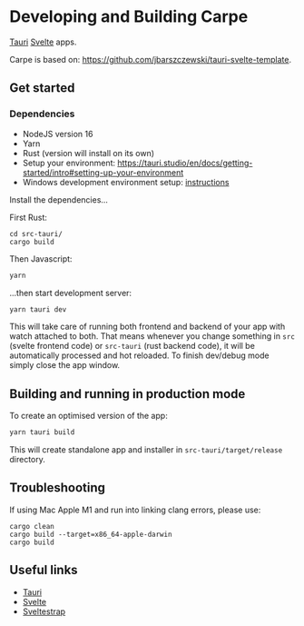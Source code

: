 # Developing and Building Carpe

[Tauri](https://tauri.studio)
[Svelte](https://svelte.dev) apps. 

Carpe is based on: https://github.com/jbarszczewski/tauri-svelte-template.


## Get started

### Dependencies

- NodeJS version 16
- Yarn
- Rust (version will install on its own)
- Setup your environment: https://tauri.studio/en/docs/getting-started/intro#setting-up-your-environment
- Windows development environment setup: [instructions](./windows-dev-setup.md)

Install the dependencies...

First Rust:
```
cd src-tauri/
cargo build

```


Then Javascript:

```bash
yarn
```

...then start development server:

```bash
yarn tauri dev
```

This will take care of running both frontend and backend of your app with watch attached to both. That means whenever you change something in `src` (svelte frontend code) or `src-tauri` (rust backend code), it will be automatically processed and hot reloaded. To finish dev/debug mode simply close the app window.

## Building and running in production mode

To create an optimised version of the app:

```bash
yarn tauri build
```

This will create standalone app and installer in `src-tauri/target/release` directory.

## Troubleshooting

If using Mac Apple M1 and run into linking clang errors, please use: 

```
cargo clean
cargo build --target=x86_64-apple-darwin
cargo build
```


## Useful links

-   [Tauri](https://tauri.studio)
-   [Svelte](https://svelte.dev)
-   [Sveltestrap](https://sveltestrap.js.org)

